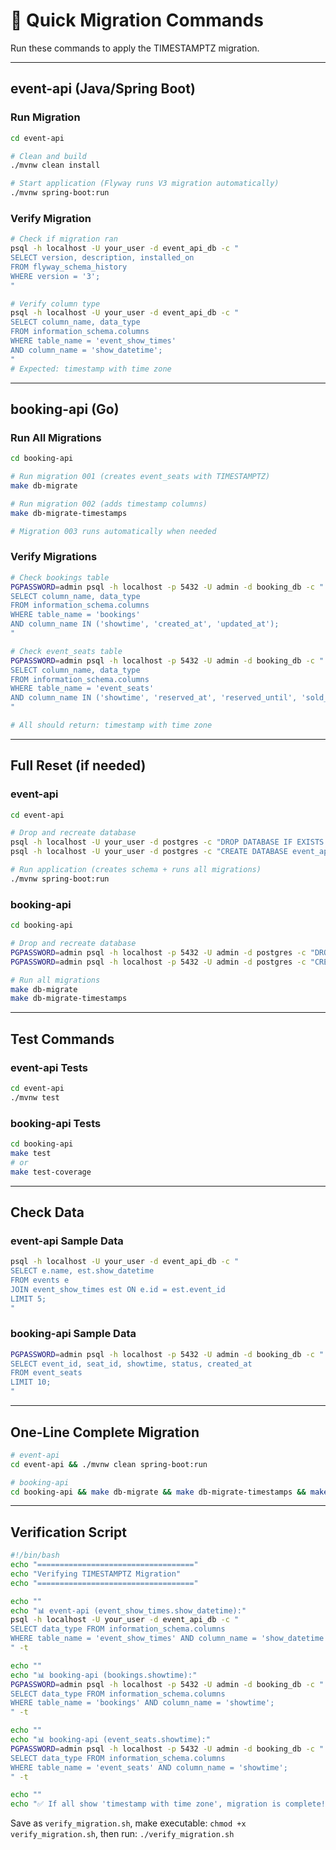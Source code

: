 # 🚀 Quick Migration Commands

Run these commands to apply the TIMESTAMPTZ migration.

---

## event-api (Java/Spring Boot)

### Run Migration
```bash
cd event-api

# Clean and build
./mvnw clean install

# Start application (Flyway runs V3 migration automatically)
./mvnw spring-boot:run
```

### Verify Migration
```bash
# Check if migration ran
psql -h localhost -U your_user -d event_api_db -c "
SELECT version, description, installed_on 
FROM flyway_schema_history 
WHERE version = '3';
"

# Verify column type
psql -h localhost -U your_user -d event_api_db -c "
SELECT column_name, data_type 
FROM information_schema.columns 
WHERE table_name = 'event_show_times' 
AND column_name = 'show_datetime';
"
# Expected: timestamp with time zone
```

---

## booking-api (Go)

### Run All Migrations
```bash
cd booking-api

# Run migration 001 (creates event_seats with TIMESTAMPTZ)
make db-migrate

# Run migration 002 (adds timestamp columns)
make db-migrate-timestamps

# Migration 003 runs automatically when needed
```

### Verify Migrations
```bash
# Check bookings table
PGPASSWORD=admin psql -h localhost -p 5432 -U admin -d booking_db -c "
SELECT column_name, data_type 
FROM information_schema.columns 
WHERE table_name = 'bookings' 
AND column_name IN ('showtime', 'created_at', 'updated_at');
"

# Check event_seats table
PGPASSWORD=admin psql -h localhost -p 5432 -U admin -d booking_db -c "
SELECT column_name, data_type 
FROM information_schema.columns 
WHERE table_name = 'event_seats' 
AND column_name IN ('showtime', 'reserved_at', 'reserved_until', 'sold_at');
"

# All should return: timestamp with time zone
```

---

## Full Reset (if needed)

### event-api
```bash
cd event-api

# Drop and recreate database
psql -h localhost -U your_user -d postgres -c "DROP DATABASE IF EXISTS event_api_db;"
psql -h localhost -U your_user -d postgres -c "CREATE DATABASE event_api_db;"

# Run application (creates schema + runs all migrations)
./mvnw spring-boot:run
```

### booking-api
```bash
cd booking-api

# Drop and recreate database
PGPASSWORD=admin psql -h localhost -p 5432 -U admin -d postgres -c "DROP DATABASE IF EXISTS booking_db;"
PGPASSWORD=admin psql -h localhost -p 5432 -U admin -d postgres -c "CREATE DATABASE booking_db;"

# Run all migrations
make db-migrate
make db-migrate-timestamps
```

---

## Test Commands

### event-api Tests
```bash
cd event-api
./mvnw test
```

### booking-api Tests
```bash
cd booking-api
make test
# or
make test-coverage
```

---

## Check Data

### event-api Sample Data
```bash
psql -h localhost -U your_user -d event_api_db -c "
SELECT e.name, est.show_datetime 
FROM events e 
JOIN event_show_times est ON e.id = est.event_id 
LIMIT 5;
"
```

### booking-api Sample Data
```bash
PGPASSWORD=admin psql -h localhost -p 5432 -U admin -d booking_db -c "
SELECT event_id, seat_id, showtime, status, created_at 
FROM event_seats 
LIMIT 10;
"
```

---

## One-Line Complete Migration

```bash
# event-api
cd event-api && ./mvnw clean spring-boot:run

# booking-api
cd booking-api && make db-migrate && make db-migrate-timestamps && make test
```

---

## Verification Script

```bash
#!/bin/bash
echo "==================================="
echo "Verifying TIMESTAMPTZ Migration"
echo "==================================="

echo ""
echo "📊 event-api (event_show_times.show_datetime):"
psql -h localhost -U your_user -d event_api_db -c "
SELECT data_type FROM information_schema.columns 
WHERE table_name = 'event_show_times' AND column_name = 'show_datetime';
" -t

echo ""
echo "📊 booking-api (bookings.showtime):"
PGPASSWORD=admin psql -h localhost -p 5432 -U admin -d booking_db -c "
SELECT data_type FROM information_schema.columns 
WHERE table_name = 'bookings' AND column_name = 'showtime';
" -t

echo ""
echo "📊 booking-api (event_seats.showtime):"
PGPASSWORD=admin psql -h localhost -p 5432 -U admin -d booking_db -c "
SELECT data_type FROM information_schema.columns 
WHERE table_name = 'event_seats' AND column_name = 'showtime';
" -t

echo ""
echo "✅ If all show 'timestamp with time zone', migration is complete!"
```

Save as `verify_migration.sh`, make executable: `chmod +x verify_migration.sh`, then run: `./verify_migration.sh`
